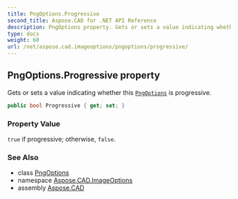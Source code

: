 ```yaml
---
title: PngOptions.Progressive
second_title: Aspose.CAD for .NET API Reference
description: PngOptions property. Gets or sets a value indicating whether this PngOptions is progressive
type: docs
weight: 60
url: /net/aspose.cad.imageoptions/pngoptions/progressive/
---
```

## PngOptions.Progressive property

Gets or sets a value indicating whether this [`PngOptions`](../) is progressive.

```csharp
public bool Progressive { get; set; }
```

### Property Value

`true` if progressive; otherwise, `false`.

### See Also

* class [PngOptions](../)
* namespace [Aspose.CAD.ImageOptions](../../../aspose.cad.imageoptions/)
* assembly [Aspose.CAD](../../../)



